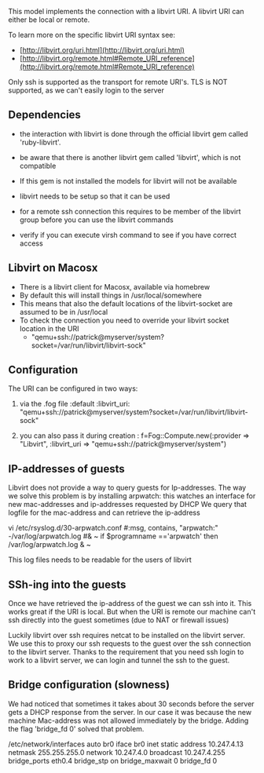 This model implements the connection with a libvirt URI.
A libvirt URI can either be local or remote. 

To learn more on the specific libvirt URI syntax see:

- [http://libvirt.org/uri.html](http://libvirt.org/uri.html)
- [http://libvirt.org/remote.html#Remote_URI_reference](http://libvirt.org/remote.html#Remote_URI_reference)

Only ssh is supported as the transport for remote URI's. TLS is NOT supported, as we can't easily login to the server

## Dependencies

- the interaction with libvirt is done through the official libvirt gem called 'ruby-libvirt'.
- be aware that there is another libvirt gem called 'libvirt', which is not compatible
- If this gem is not installed the models for libvirt will not be available

- libvirt needs to be setup so that it can be used
- for a remote ssh connection this requires to be member of the libvirt group before you can use the libvirt commands
- verify if you can execute virsh command to see if you have correct access

## Libvirt on Macosx

- There is a libvirt client for Macosx, available via homebrew
- By default this will install things in /usr/local/somewhere
- This means that also the default locations of the libvirt-socket are assumed to be in /usr/local
- To check the connection you need to override your libvirt socket location in the URI
  - "qemu+ssh://patrick@myserver/system?socket=/var/run/libvirt/libvirt-sock"

## Configuration

The URI can be configured in two ways:
1) via the .fog file
:default
  :libvirt_uri: "qemu+ssh://patrick@myserver/system?socket=/var/run/libvirt/libvirt-sock"

2) you can also pass it during creation :
f=Fog::Compute.new(:provider => "Libvirt", :libvirt_uri => "qemu+ssh://patrick@myserver/system")

## IP-addresses of guests
Libvirt does not provide a way to query guests for Ip-addresses.
The way we solve this problem is by installing arpwatch: this watches an interface for new mac-addresses and ip-addresses requested by DHCP
We query that logfile for the mac-address and can retrieve the ip-address

vi /etc/rsyslog.d/30-arpwatch.conf
#:msg, contains, "arpwatch:" -/var/log/arpwatch.log
#& ~
if $programname =='arpwatch' then /var/log/arpwatch.log
& ~

This log files needs to be readable for the users of libvirt

## SSh-ing into the guests
Once we have retrieved the ip-address of the guest we can ssh into it. This works great if the URI is local.
But when the URI is remote our machine can't ssh directly into the guest sometimes (due to NAT or firewall issues)

Luckily libvirt over ssh requires netcat to be installed on the libvirt server.
We use this to proxy our ssh requests to the guest over the ssh connection to the libvirt server.
Thanks to the requirement that you need ssh login to work to a libvirt server, we can login and tunnel the ssh to the guest.

## Bridge configuration (slowness)
We had noticed that sometimes it takes about 30 seconds before the server gets a DHCP response from the server.
In our case it was because the new machine Mac-address was not allowed immediately by the bridge.
Adding the flag 'bridge_fd 0' solved that problem.

/etc/network/interfaces
auto br0
iface br0 inet static
address 10.247.4.13
netmask 255.255.255.0
network 10.247.4.0
broadcast 10.247.4.255
bridge_ports eth0.4
bridge_stp on
bridge_maxwait 0
bridge_fd 0

